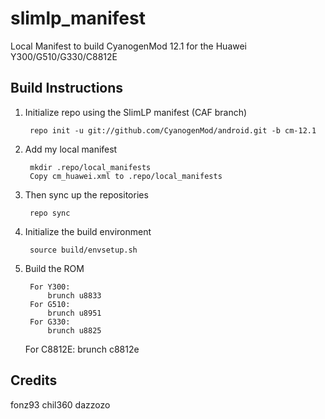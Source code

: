 slimlp_manifest
================

Local Manifest to build CyanogenMod 12.1 for the Huawei Y300/G510/G330/C8812E

Build Instructions
-----------------------------------------------------------------------------

1. Initialize repo using the SlimLP manifest (CAF branch)
    
        repo init -u git://github.com/CyanogenMod/android.git -b cm-12.1

2. Add my local manifest

        mkdir .repo/local_manifests
        Copy cm_huawei.xml to .repo/local_manifests

3. Then sync up the repositories
 
        repo sync

4. Initialize the build environment

        source build/envsetup.sh
    
5. Build the ROM

        For Y300:
            brunch u8833
        For G510:
            brunch u8951
        For G330:
            brunch u8825
	For C8812E:
	    brunch c8812e

Credits
-----------------------------------------------------------------------------
fonz93 chil360 dazzozo
